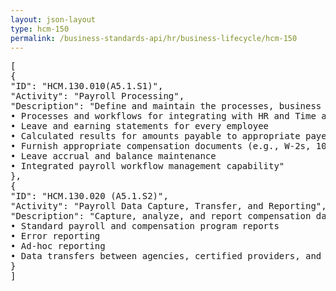 ```yaml
---
layout: json-layout
type: hcm-150
permalink: /business-standards-api/hr/business-lifecycle/hcm-150
---
```

<pre>
[
{
"ID": "HCM.130.010(A5.1.S1)",
"Activity": "Payroll Processing",
"Description": "Define and maintain the processes, business rules, and calculations necessary to accurately and efficiently execute payroll for employees paid by the Federal Government. The outcomes of this service include, but are not limited to:
• Processes and workflows for integrating with HR and Time and Attendance systems and other resources necessary to calculate and execute payroll (e.g., third party Interfaces, benefits systems, etc.)
• Leave and earning statements for every employee
• Calculated results for amounts payable to appropriate payees (e.g. employees, beneficiaries, taxing authorities, etc.)
• Furnish appropriate compensation documents (e.g., W-2s, 1099s, etc.) to employees and other stakeholders (e.g., IRS, OPM, TSP, Treasury)
• Leave accrual and balance maintenance
• Integrated payroll workflow management capability"
},
{
"ID": "HCM.130.020 (A5.1.S2)",
"Activity": "Payroll Data Capture, Transfer, and Reporting",
"Description": "Capture, analyze, and report compensation data. The outcomes of this service include, but are not limited to:
• Standard payroll and compensation program reports
• Error reporting
• Ad-hoc reporting
• Data transfers between agencies, certified providers, and vendors"
}
]
</pre>